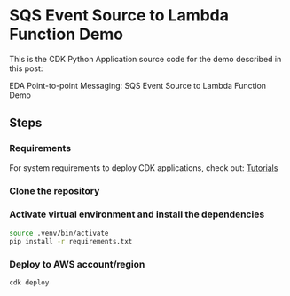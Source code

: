 # SQS Event Source to Lambda Function Demo

This is the CDK Python Application source code for the demo described in this post:

EDA Point-to-point Messaging: SQS Event Source to Lambda Function Demo

## Steps

### Requirements

For system requirements to deploy CDK applications, check out: [Tutorials](https://docs.aws.amazon.com/cdk/v2/guide/serverless_example.html)

### Clone the repository

### Activate virtual environment and install the dependencies

```sh
source .venv/bin/activate
pip install -r requirements.txt
```

### Deploy to AWS account/region

```sh
cdk deploy
```
